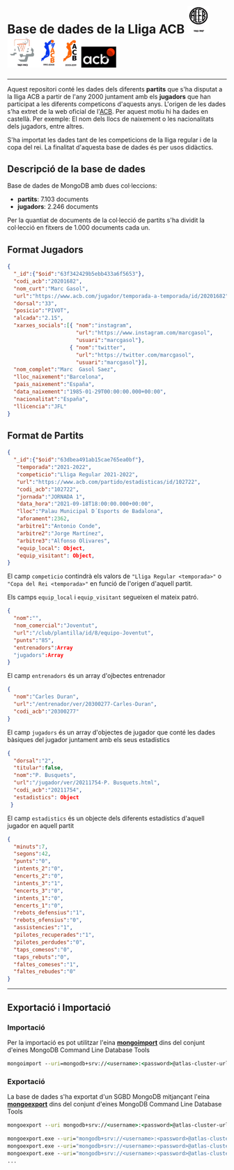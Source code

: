 # Base de dades de la Lliga ACB <img src='recursos/logo_acb_1982-1987.png' width='50'><img src='recursos/logo_acb_1987-1990.png' width='70'><img src='recursos/logo_acb_1990-2003.png' width='50'><img src='recursos/logo_acb_2003-2019.png' width='50'><img src='recursos/logo_acb_2019-current.png' width='80'>
-------


Aquest repositori conté les dades dels diferents **partits** que s'ha disputat a la lliga ACB a partir de l'any 2000 juntament amb els **jugadors** que han participat a les diferents competicons d'aquests anys.
L'origen de les dades s'ha extret de la web oficial de l'[ACB](http://acb.com/). Per aquest motiu hi ha dades en castellà. Per exemple: El nom dels llocs de naixement o les nacionalitats dels jugadors, entre altres.

S'ha importat les dades tant de les competicions de la lliga regular i de la copa del rei. La finalitat d'aquesta base de dades és per usos didàctics.

## Descripció de la base de dades

Base de dades de MongoDB amb dues col·leccions:
* **partits**: 7.103 documents
* **jugadors**: 2.246 documents

Per la quantiat de documents de la col·lecció de partits s'ha dividit la col·lecció en fitxers de 1.000 documents cada un.


## Format **Jugadors**

```json
{
  "_id":{"$oid":"63f342429b5ebb433a6f5653"},
  "codi_acb":"20201682",
  "nom_curt":"Marc Gasol",
  "url":"https://www.acb.com/jugador/temporada-a-temporada/id/20201682",
  "dorsal":"33",
  "posicio":"PIVOT",
  "alcada":"2.15",
  "xarxes_socials":[{ "nom":"instagram",
                      "url":"https://www.instagram.com/marcgasol",
                      "usuari":"marcgasol"},
                    { "nom":"twitter",
                      "url":"https://twitter.com/marcgasol",
                      "usuari":"marcgasol"}],
  "nom_complet":"Marc  Gasol Saez",
  "lloc_naixement":"Barcelona",
  "pais_naixement":"España",
  "data_naixement":"1985-01-29T00:00:00.000+00:00",
  "nacionalitat":"España",
  "llicencia":"JFL"
}
```

## Format de **Partits**

```json
{
  "_id":{"$oid":"63dbea491ab15cae765ea0bf"},
   "temporada":"2021-2022",
   "competicio":"Lliga Regular 2021-2022",
   "url":"https://www.acb.com/partido/estadisticas/id/102722",
   "codi_acb":"102722",
   "jornada":"JORNADA 1",
   "data_hora":"2021-09-18T18:00:00.000+00:00",
   "lloc":"Palau Municipal D´Esports de Badalona",
   "aforament":2362,
   "arbitre1":"Antonio Conde",
   "arbitre2":"Jorge Martínez",
   "arbitre3":"Alfonso Olivares",
   "equip_local": Object,
   "equip_visitant": Object,
}
```

El camp `competicio` contindrà els valors de `"Lliga Regular <temporada>"` o `"Copa del Rei <temporada>"` en funció de l'origen d'aquell partit.

Els camps `equip_local` i `equip_visitant` segueixen el mateix patró.
```json
{
  "nom":"",
  "nom_comercial":"Joventut",
  "url":"/club/plantilla/id/8/equipo-Joventut",
  "punts":"85",
  "entrenadors":Array
  "jugadors":Array
}
```

El camp `entrenadors` és un array d'ojbectes entrenador

```json
{
  "nom":"Carles Duran",
  "url":"/entrenador/ver/20300277-Carles-Duran",
  "codi_acb":"20300277"
}
```

El camp `jugadors` és un array d'objectes de jugador que conté les dades bàsiques del jugador juntament amb els seus estadístics

```json
{
  "dorsal":"2",
  "titular":false,
  "nom":"P. Busquets",
  "url":"/jugador/ver/20211754-P. Busquets.html",
  "codi_acb":"20211754",
  "estadistics": Object
 }
 ```
 
 El camp `estadistics` és un objecte dels diferents estadístics d'aquell jugador en aquell partit

```json
{
  "minuts":7,
  "segons":42,
  "punts":"0",
  "intents_2":"0",
  "encerts_2":"0",
  "intents_3":"1",
  "encerts_3":"0",
  "intents_1":"0",
  "encerts_1":"0",
  "rebots_defensius":"1",
  "rebots_ofensius":"0",
  "assistencies":"1",
  "pilotes_recuperades":"1",
  "pilotes_perdudes":"0",
  "taps_comesos":"0",
  "taps_rebuts":"0",
  "faltes_comeses":"1",
  "faltes_rebudes":"0"
}
```

----

## Exportació i Importació

### Importació

Per la importació es pot utilitzar l'eina [**mongoimport**](https://www.mongodb.com/docs/database-tools/mongoimport/) dins del conjunt d'eines MongoDB Command Line Database Tools 
```cmd
mongoimport --uri=mongodb+srv://<username>:<password>@atlas-cluster-url.mongodb.net/ --db=<db-name> --collection=<collection> --file=<path_file>
```

### Exportació
La base de dades s'ha exportat d'un SGBD MongoDB mitjançant l'eina [**mongoexport**](https://www.mongodb.com/docs/database-tools/mongoexport/) dins del conjunt d'eines MongoDB Command Line Database Tools
```cmd
mongoexport --uri mongodb+srv://<username>:<password>@atlas-cluster-url.mongodb.net/<db-name> --collection <collection-name> --out <path-to-export>
```

```cmd
mongoexport.exe --uri="mongodb+srv://<username>:<password>@atlas-cluster-url.mongodb.net" -d="acb_db" -c="partits" --sort="{_id: 1}" --limit="1000" --skip="0" --out="partits_0.json"
mongoexport.exe --uri="mongodb+srv://<username>:<password>@atlas-cluster-url.mongodb.nett" -d="acb_db" -c="partits" --sort="{_id: 1}" --limit="1000" --skip="1000" --out="partits_1000.json"
mongoexport.exe --uri="mongodb+srv://<username>:<password>@atlas-cluster-url.mongodb.net" -d="acb_db" -c="partits" --sort="{_id: 1}" --limit="1000" --skip="2000" --out="partits_2000.json"
...
```




